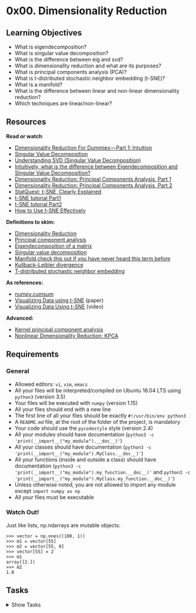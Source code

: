 # 0x00. Dimensionality Reduction

## Learning Objectives

*   What is eigendecomposition?
*   What is singular value decomposition?
*   What is the difference between eig and svd?
*   What is dimensionality reduction and what are its purposes?
*   What is principal components analysis (PCA)?
*   What is t-distributed stochastic neighbor embedding (t-SNE)?
*   What is a manifold?
*   What is the difference between linear and non-linear dimensionality reduction?
*   Which techniques are linear/non-linear?

## Resources

**Read or watch**:

- [Dimensionality Reduction For Dummies — Part 1: Intuition](https://towardsdatascience.com/https-medium-com-abdullatif-h-dimensionality-reduction-for-dummies-part-1-a8c9ec7b7e79)
- [Singular Value Decomposition](https://www.youtube.com/watch?v=P5mlg91as1c&ab_channel=ArtificialIntelligence-AllinOne)
- [Understanding SVD (Singular Value Decomposition)](https://towardsdatascience.com/svd-8c2f72e264f)
- [Intuitively, what is the difference between Eigendecomposition and Singular Value Decomposition?](https://math.stackexchange.com/questions/320220/intuitively-what-is-the-difference-between-eigendecomposition-and-singular-valu)
- [Dimensionality Reduction: Principal Components Analysis, Part 1](https://www.youtube.com/watch?v=ZqXnPcyIAL8&ab_channel=Data4Bio)
- [Dimensionality Reduction: Principal Components Analysis, Part 2](https://www.youtube.com/watch?v=NUn6WeFM5cM&ab_channel=Data4Bio)
- [StatQuest: t-SNE, Clearly Explained](https://www.youtube.com/watch?v=NEaUSP4YerM&ab_channel=StatQuestwithJoshStarmer)
- [t-SNE tutorial Part1](https://www.youtube.com/watch?v=ohQXphVSEQM&ab_channel=DivyKangeyan)
- [t-SNE tutorial Part2](https://www.youtube.com/watch?v=W-9L6v_rFIE&ab_channel=DivyKangeyan)
- [How to Use t-SNE Effectively](https://distill.pub/2016/misread-tsne/)

**Definitions to skim:**

- [Dimensionality Reduction](https://en.wikipedia.org/wiki/Dimensionality_reduction)
- [Principal component analysis](https://en.wikipedia.org/wiki/Principal_component_analysis)
- [Eigendecomposition of a matrix](https://en.wikipedia.org/wiki/Eigendecomposition_of_a_matrix)
- [Singular value decomposition](https://en.wikipedia.org/wiki/Singular_value_decomposition)
- [Manifold check this out if you have never heard this term before](https://en.wikipedia.org/wiki/Manifold)
- [Kullback–Leibler divergence](https://en.wikipedia.org/wiki/Relative_entropy)
- [T-distributed stochastic neighbor embedding](https://en.wikipedia.org/wiki/T-distributed_stochastic_neighbor_embedding)

**As references:**

- [numpy.cumsum](https://docs.scipy.org/doc/numpy-1.13.0/reference/generated/numpy.cumsum.html)
- [Visualizing Data using t-SNE](https://www.jmlr.org/papers/volume9/vandermaaten08a/vandermaaten08a.pdf) (paper)
- [Visualizing Data Using t-SNE](https://www.youtube.com/watch?v=RJVL80Gg3lA&ab_channel=GoogleTechTalks) (video)

**Advanced:**

- [Kernel principal component analysis](https://en.wikipedia.org/wiki/Kernel_principal_component_analysis)
- [Nonlinear Dimensionality Reduction: KPCA](https://www.youtube.com/watch?v=HbDHohXPLnU&ab_channel=caltech)


## Requirements

### General

*   Allowed editors: `vi`, `vim`, `emacs`
*   All your files will be interpreted/compiled on Ubuntu 16.04 LTS using `python3` (version 3.5)
*   Your files will be executed with `numpy` (version 1.15)
*   All your files should end with a new line
*   The first line of all your files should be exactly `#!/usr/bin/env python3`
*   A `README.md` file, at the root of the folder of the project, is mandatory
*   Your code should use the `pycodestyle` style (version 2.4)
*   All your modules should have documentation (`python3 -c 'print(__import__("my_module").__doc__)'`)
*   All your classes should have documentation (`python3 -c 'print(__import__("my_module").MyClass.__doc__)'`)
*   All your functions (inside and outside a class) should have documentation (`python3 -c 'print(__import__("my_module").my_function.__doc__)'` and `python3 -c 'print(__import__("my_module").MyClass.my_function.__doc__)'`)
*   Unless otherwise noted, you are not allowed to import any module except `import numpy as np`
*   All your files must be executable


### Watch Out!
Just like lists, np.ndarrays are mutable objects:

```
>>> vector = np.ones((100, 1))
>>> m1 = vector[55]
>>> m2 = vector[55, 0]
>>> vector[55] = 2
>>> m1
array([2.])
>>> m2
1.0
```

## Tasks

<details>
<summary>Show Tasks</summary>


#### 0\. PCA 

Write a function `def pca(X, var=0.95):` that performs PCA on a dataset:

*   `X` is a `numpy.ndarray` of shape `(n, d)` where:
    *   `n` is the number of data points
    *   `d` is the number of dimensions in each point
    *   all dimensions have a mean of 0 across all data points
*   `var` is the fraction of the variance that the PCA transformation should maintain
*   Returns: the weights matrix, `W`, that maintains `var` fraction of `X`‘s original variance
*   `W` is a `numpy.ndarray` of shape `(d, nd)` where `nd` is the new dimensionality of the transformed `X`


```   
    alexa@ubuntu-xenial:0x00-dimensionality_reduction$ ./0-main.py 
    [[-16.71379391   3.25277063  -3.21956297]
     [ 16.22654311  -0.7283969   -0.88325252]
     [ 15.05945199   3.81948929  -1.97153621]
     [ -7.69814111   5.49561088  -4.34581561]
     [ 14.25075197   1.37060228  -4.04817187]
     [-16.66888233  -3.77067823   2.6264981 ]
     [  6.71765183   0.18115089  -1.91719288]
     [ 10.20004065  -0.84380128   0.44754302]
     [-16.93427229   1.72241573   0.9006236 ]
     [-12.4100987    0.75431367  -0.36518129]
     [-16.40464248   1.98431953   0.34907508]
     [ -6.69439671   1.30624703  -2.77438892]
     [ 10.84363895   4.99826372  -1.36502623]
     [-17.2656016    7.29822621   0.63226953]
     [  5.32413372  -0.54822516  -0.79075935]
     [ -5.63240657   1.50278876  -0.27590797]
     [ -7.63440366   7.72788006  -2.58344477]
     [  4.3348786   -2.14969035   0.61262033]
     [ -3.95417052   4.22254889  -0.14601319]
     [ -6.59947069  -1.00867621   2.29551761]
     [ -0.78942283  -4.15454151   5.87117533]
     [ 13.62292856   0.40038586  -1.36043631]
     [  0.03536684  -5.85950737  -1.86196569]
     [-11.1841298    5.20313078   2.37753549]
     [  9.62095425  -1.17179699  -4.97535412]
     [  3.85296648   3.55808      3.65166717]
     [  6.57934417   4.87503426   0.30243418]
     [-16.17025935   1.49358788   1.0663259 ]
     [ -4.33639793   1.26186205  -2.99149191]
     [ -1.52947063  -0.39342225  -2.96475006]
     [  9.80619496   6.65483286   0.07714817]
     [ -2.45893463  -4.89091813  -0.6918453 ]
     [  9.56282904  -1.8002211    2.06720323]
     [  1.70293073   7.68378254   5.03581954]
     [  9.58030378  -6.97453776   0.64558546]
     [ -3.41279182 -10.07660784  -0.39277019]
     [ -2.74983634  -6.25461193  -2.65038235]
     [  4.54987003   1.28692201  -2.40001675]
     [ -1.81149682   5.16735962   1.4245976 ]
     [ 13.97823555  -4.39187437   0.57600155]
     [ 17.39107161   3.26808567   2.50429006]
     [ -1.25835112  -6.60720376   3.24220508]
     [  1.06405562  -1.25980089   4.06401644]
     [ -3.44578711  -5.21002054  -4.20836152]
     [-21.1181523   -3.72353504   1.6564066 ]
     [ -6.56723647  -4.31268383   1.22783639]
     [ 11.77670231   0.67338386   2.94885044]
     [ -7.89417224  -9.82300322  -1.69743681]
     [ 15.87543091   0.3804009    3.67627751]
     [  7.38044431  -1.58972122   0.60154138]]
    2.306623725743524e-29
    alexa@ubuntu-xenial:0x00-dimensionality_reduction$
```
**Repo:**

*   GitHub repository: `holbertonschool-machine_learning`
*   Directory: `unsupervised_learning/0x00-dimensionality_reduction`
*   File: [`0-pca.py`](0-pca.py)

#### 1\. PCA v2 

Write a function `def pca(X, ndim):` that performs PCA on a dataset:

*   `X` is a `numpy.ndarray` of shape `(n, d)` where:
    *   `n` is the number of data points
    *   `d` is the number of dimensions in each point
*   `ndim` is the new dimensionality of the transformed `X`
*   Returns: `T`, a `numpy.ndarray` of shape `(n, ndim)` containing the transformed version of `X`

    alexa@ubuntu-xenial:0x00-dimensionality_reduction$ cat 1-main.py 
```    
    alexa@ubuntu-xenial:0x00-dimensionality_reduction$ ./1-main.py 
    X: (2500, 784)
    [[1\. 1\. 1\. ... 1\. 1\. 1.]
     [1\. 1\. 1\. ... 1\. 1\. 1.]
     [1\. 1\. 1\. ... 1\. 1\. 1.]
     ...
     [1\. 1\. 1\. ... 1\. 1\. 1.]
     [1\. 1\. 1\. ... 1\. 1\. 1.]
     [1\. 1\. 1\. ... 1\. 1\. 1.]]
    T: (2500, 50)
    [[-0.61344587  1.37452188 -1.41781926 ...  0.42685217 -0.02276617
      -0.1076424 ]
     [-5.00379081  1.94540396  1.49147124 ... -0.26249077  0.4134049
       1.15489853]
     [-0.31463237 -2.11658407  0.36608266 ...  0.71665401  0.18946283
      -0.32878802]
     ...
     [ 3.52302175  4.1962009  -0.52129062 ...  0.24412645 -0.02189273
      -0.19223197]
     [-0.81387035 -2.43970416  0.33244717 ...  0.55367626  0.64632309
      -0.42547833]
     [-2.25717018  3.67177791  2.83905021 ...  0.35014766  0.01807652
      -0.31548087]]
    alexa@ubuntu-xenial:0x00-dimensionality_reduction$
```
**Repo:**

*   GitHub repository: `holbertonschool-machine_learning`
*   Directory: `unsupervised_learning/0x00-dimensionality_reduction`
*   File: [`1-pca.py`](1-pca.py)





#### 2\. Initialize t-SNE 

Write a function `def P_init(X, perplexity):` that initializes all variables required to calculate the P affinities in t-SNE:

*   `X` is a `numpy.ndarray` of shape `(n, d)` containing the dataset to be transformed by t-SNE
    *   `n` is the number of data points
    *   `d` is the number of dimensions in each point
*   `perplexity` is the perplexity that all Gaussian distributions should have
*   Returns: `(D, P, betas, H)`
    *   `D`: a `numpy.ndarray` of shape `(n, n)` that calculates the pairwise distance between two data points
    *   `P`: a `numpy.ndarray` of shape `(n, n)` initialized to all `0`‘s that will contain the P affinities
    *   `betas`: a `numpy.ndarray` of shape `(n, 1)` initialized to all `1`’s that will contain all of the `beta` values
        *   ![](https://latex.codecogs.com/gif.latex?\beta_{i}&space;=&space;\frac{1}{2{\sigma_{i}}^{2}&space;} "\beta_{i} = \frac{1}{2{\sigma_{i}}^{2} }")
    *   `H` is the Shannon entropy for `perplexity` perplexity

```
    alexa@ubuntu-xenial:0x00-dimensionality_reduction$ ./2-main.py 
    X: (2500, 50)
    [[-0.61344587  1.37452188 -1.41781926 ...  0.42685217 -0.02276617
      -0.1076424 ]
     [-5.00379081  1.94540396  1.49147124 ... -0.26249077  0.4134049
       1.15489853]
     [-0.31463237 -2.11658407  0.36608266 ...  0.71665401  0.18946283
      -0.32878802]
     ...
     [ 3.52302175  4.1962009  -0.52129062 ...  0.24412645 -0.02189273
      -0.19223197]
     [-0.81387035 -2.43970416  0.33244717 ...  0.55367626  0.64632309
      -0.42547833]
     [-2.25717018  3.67177791  2.83905021 ...  0.35014766  0.01807652
      -0.31548087]]
    D: (2500, 2500)
    [[ 2.84217094e-14  1.07877842e+02  1.60077565e+02 ...  1.29616280e+02
       1.27614971e+02  1.21674503e+02]
     [ 1.07877842e+02 -2.84217094e-14  1.70966269e+02 ...  1.42576625e+02
       1.47691617e+02  1.16644621e+02]
     [ 1.60077565e+02  1.70966269e+02  2.84217094e-14 ...  1.38659027e+02
       1.10260229e+02  1.15886305e+02]
     ...
     [ 1.29616280e+02  1.42576625e+02  1.38659027e+02 ...  1.42108547e-14
       1.56117514e+02  1.09988643e+02]
     [ 1.27614971e+02  1.47691617e+02  1.10260229e+02 ...  1.56117514e+02
       2.84217094e-14  1.14083963e+02]
     [ 1.21674503e+02  1.16644621e+02  1.15886305e+02 ...  1.09988643e+02
       1.14083963e+02  0.00000000e+00]]
    P: (2500, 2500)
    [[0\. 0\. 0\. ... 0\. 0\. 0.]
     [0\. 0\. 0\. ... 0\. 0\. 0.]
     [0\. 0\. 0\. ... 0\. 0\. 0.]
     ...
     [0\. 0\. 0\. ... 0\. 0\. 0.]
     [0\. 0\. 0\. ... 0\. 0\. 0.]
     [0\. 0\. 0\. ... 0\. 0\. 0.]]
    betas: (2500, 1)
    [[1.]
     [1.]
     [1.]
     ...
     [1.]
     [1.]
     [1.]]
    H: 4.906890595608519
    alexa@ubuntu-xenial:0x00-dimensionality_reduction$
```
**Repo:**

*   GitHub repository: `holbertonschool-machine_learning`
*   Directory: `unsupervised_learning/0x00-dimensionality_reduction`
*   File: [`2-P_init.py`](2-P_init.py)

#### 3\. Entropy 

Write a function `def HP(Di, beta):` that calculates the Shannon entropy and P affinities relative to a data point:

*   `Di` is a `numpy.ndarray` of shape `(n - 1,)` containing the pariwise distances between a data point and all other points except itself
    *   `n` is the number of data points
*   `beta` is the beta value for the Gaussian distribution
*   Returns: `(Hi, Pi)`
    *   `Hi`: the Shannon entropy of the points
    *   `Pi`: a `numpy.ndarray` of shape `(n - 1,)` containing the P affinities of the points

```    
    alexa@ubuntu-xenial:0x00-dimensionality_reduction$ ./3-main.py 
    0.05743609363617145
    [0.00000000e+00 3.74413188e-35 8.00385528e-58 ... 1.35664798e-44
     1.00374765e-43 3.81537517e-41]
    alexa@ubuntu-xenial:0x00-dimensionality_reduction$ 
```
**Repo:**

*   GitHub repository: `holbertonschool-machine_learning`
*   Directory: `unsupervised_learning/0x00-dimensionality_reduction`
*   File: [`3-entropy.py`](3-entropy.py)


#### 4\. P affinities 

Write a function `def P_affinities(X, tol=1e-5, perplexity=30.0):` that calculates the symmetric P affinities of a data set:

*   `X` is a `numpy.ndarray` of shape `(n, d)` containing the dataset to be transformed by t-SNE
    *   `n` is the number of data points
    *   `d` is the number of dimensions in each point
*   `perplexity` is the perplexity that all Gaussian distributions should have
*   `tol` is the maximum tolerance allowed (inclusive) for the difference in Shannon entropy from `perplexity` for all Gaussian distributions
*   You should use `P_init = __import__('2-P_init').P_init` and `HP = __import__('3-entropy').HP`
*   Returns: `P`, a `numpy.ndarray` of shape `(n, n)` containing the symmetric P affinities

_Hint: For this task, you will need to perform a binary search on each distribution to find the correct value of `beta` that will give a Shannon Entropy within the tolerance (Think about why we analyze the Shannon entropy instead of perplexity). Since beta can be in the range `(0, inf)`, you will have to do a binary search with the `high` and `low` set to `None`. If in your search, you are supposed to increase/decrease `beta` to `high`/`low` but they are still set to `None`, you should double/half the value of `beta` instead._

```    
    alexa@ubuntu-xenial:0x00-dimensionality_reduction$ ./4-main.py 
    P: (2500, 2500)
    [[0.00000000e+00 7.40714907e-10 9.79862968e-13 ... 2.37913671e-11
      1.22844912e-10 1.75011944e-10]
     [7.40714907e-10 0.00000000e+00 1.68735728e-13 ... 2.11150140e-12
      1.05003596e-11 2.42913116e-10]
     [9.79862968e-13 1.68735728e-13 0.00000000e+00 ... 2.41827214e-11
      3.33128330e-09 1.25696380e-09]
     ...
     [2.37913671e-11 2.11150140e-12 2.41827214e-11 ... 0.00000000e+00
      3.62850172e-12 4.11671350e-10]
     [1.22844912e-10 1.05003596e-11 3.33128330e-09 ... 3.62850172e-12
      0.00000000e+00 6.70800054e-10]
     [1.75011944e-10 2.42913116e-10 1.25696380e-09 ... 4.11671350e-10
      6.70800054e-10 0.00000000e+00]]
    1.0000000000000009
    alexa@ubuntu-xenial:0x00-dimensionality_reduction$
```
**Repo:**

*   GitHub repository: `holbertonschool-machine_learning`
*   Directory: `unsupervised_learning/0x00-dimensionality_reduction`
*   File: [`4-P_affinities.py`](4-P_affinities.py)


#### 5\. Q affinities 

Write a function `def Q_affinities(Y):` that calculates the Q affinities:

*   `Y` is a `numpy.ndarray` of shape `(n, ndim)` containing the low dimensional transformation of `X`
    *   `n` is the number of points
    *   `ndim` is the new dimensional representation of `X`
*   Returns: `Q, num`
    *   `Q` is a `numpy.ndarray` of shape `(n, n)` containing the Q affinities
    *   `num` is a `numpy.ndarray` of shape `(n, n)` containing the numerator of the Q affinities

```    
    alexa@ubuntu-xenial:0x00-dimensionality_reduction$ ./5-main.py 
    num: (2500, 2500)
    [[0\.         0.1997991  0.34387413 ... 0.08229525 0.43197616 0.29803545]
     [0.1997991  0\.         0.08232739 ... 0.0780192  0.36043254 0.20418429]
     [0.34387413 0.08232739 0\.         ... 0.07484357 0.16975081 0.17792688]
     ...
     [0.08229525 0.0780192  0.07484357 ... 0\.         0.13737822 0.22790422]
     [0.43197616 0.36043254 0.16975081 ... 0.13737822 0\.         0.65251175]
     [0.29803545 0.20418429 0.17792688 ... 0.22790422 0.65251175 0\.        ]]
    2113140.980877581
    Q: (2500, 2500)
    [[0.00000000e+00 9.45507652e-08 1.62731275e-07 ... 3.89445137e-08
      2.04423728e-07 1.41039074e-07]
     [9.45507652e-08 0.00000000e+00 3.89597234e-08 ... 3.69209645e-08
      1.70567198e-07 9.66259681e-08]
     [1.62731275e-07 3.89597234e-08 0.00000000e+00 ... 3.54181605e-08
      8.03310395e-08 8.42001935e-08]
     ...
     [3.89445137e-08 3.69209645e-08 3.54181605e-08 ... 0.00000000e+00
      6.50113847e-08 1.07850932e-07]
     [2.04423728e-07 1.70567198e-07 8.03310395e-08 ... 6.50113847e-08
      0.00000000e+00 3.08787608e-07]
     [1.41039074e-07 9.66259681e-08 8.42001935e-08 ... 1.07850932e-07
      3.08787608e-07 0.00000000e+00]]
    1.0000000000000004
    alexa@ubuntu-xenial:0x00-dimensionality_reduction$
```
**Repo:**

*   GitHub repository: `holbertonschool-machine_learning`
*   Directory: `unsupervised_learning/0x00-dimensionality_reduction`
*   File: [`5-Q_affinities.py`](5-Q_affinities.py)


#### 6\. Gradients 

Write a function `def grads(Y, P):` that calculates the gradients of Y:

*   `Y` is a `numpy.ndarray` of shape `(n, ndim)` containing the low dimensional transformation of `X`
*   `P` is a `numpy.ndarray` of shape `(n, n)` containing the P affinities of `X`
*   Returns: `(dY, Q)`
    *   `dY` is a `numpy.ndarray` of shape `(n, ndim)` containing the gradients of `Y`
    *   `Q` is a `numpy.ndarray` of shape `(n, n)` containing the Q affinities of `Y`
*   You may use `Q_affinities = __import__('5-Q_affinities').Q_affinities`

```    
    alexa@ubuntu-xenial:0x00-dimensionality_reduction$ ./6-main.py 
    dY: (2500, 2)
    [[ 1.28824814e-05  1.55400363e-05]
     [ 3.21435525e-05  4.35358938e-05]
     [-1.02947106e-05  3.53998421e-07]
     ...
     [-2.27447049e-05 -3.05191863e-06]
     [ 9.69379032e-06  1.00659610e-06]
     [ 5.75113416e-05  7.65517123e-09]]
    Q: (2500, 2500)
    [[0.00000000e+00 9.45507652e-08 1.62731275e-07 ... 3.89445137e-08
      2.04423728e-07 1.41039074e-07]
     [9.45507652e-08 0.00000000e+00 3.89597234e-08 ... 3.69209645e-08
      1.70567198e-07 9.66259681e-08]
     [1.62731275e-07 3.89597234e-08 0.00000000e+00 ... 3.54181605e-08
      8.03310395e-08 8.42001935e-08]
     ...
     [3.89445137e-08 3.69209645e-08 3.54181605e-08 ... 0.00000000e+00
      6.50113847e-08 1.07850932e-07]
     [2.04423728e-07 1.70567198e-07 8.03310395e-08 ... 6.50113847e-08
      0.00000000e+00 3.08787608e-07]
     [1.41039074e-07 9.66259681e-08 8.42001935e-08 ... 1.07850932e-07
      3.08787608e-07 0.00000000e+00]]
    1.0000000000000004
    alexa@ubuntu-xenial:0x00-dimensionality_reduction$ 
```
**Repo:**

*   GitHub repository: `holbertonschool-machine_learning`
*   Directory: `unsupervised_learning/0x00-dimensionality_reduction`
*   File: [`6-grads.py`](6-grads.py)

#### 7\. Cost 

Write a function `def cost(P, Q):` that calculates the cost of the t-SNE transformation:

*   `P` is a `numpy.ndarray` of shape `(n, n)` containing the P affinities
*   `Q` is a `numpy.ndarray` of shape `(n, n)` containing the Q affinities
*   Returns: `C`, the cost of the transformation

_Hint: Watch out for division by `0` errors! Take the minimum of all values, and almost `0` (ex. `1e-12`)_

```    
    alexa@ubuntu-xenial:0x00-dimensionality_reduction$ ./7-main.py 
    4.531113944164374
    alexa@ubuntu-xenial:0x00-dimensionality_reduction$
```
**Repo:**

*   GitHub repository: `holbertonschool-machine_learning`
*   Directory: `unsupervised_learning/0x00-dimensionality_reduction`
*   File: [`7-cost.py`](7-cost.py)

#### 8\. t-SNE 

Write a function `def tsne(X, ndims=2, idims=50, perplexity=30.0, iterations=1000, lr=500):` that performs a t-SNE transformation:

*   `X` is a `numpy.ndarray` of shape `(n, d)` containing the dataset to be transformed by t-SNE
    *   `n` is the number of data points
    *   `d` is the number of dimensions in each point
*   `ndims` is the new dimensional representation of `X`
*   `idims` is the intermediate dimensional representation of `X` after PCA
*   `perplexity` is the perplexity
*   `iterations` is the number of iterations
*   `lr` is the learning rate
*   Every 100 iterations, not including 0, print `Cost at iteration {iteration}: {cost}`
    *   `{iteration}` is the number of times Y has been updated and `{cost}` is the corresponding cost
*   Returns: `Y`, a `numpy.ndarray` of shape `(n, ndim)` containing the optimized low dimensional transformation of `X`
*   You should use:
    *   `pca = __import__('1-pca').pca`
    *   `P_affinities = __import__('4-P_affinities').P_affinities`
    *   `grads = __import__('6-grads').grads`
    *   `cost = __import__('7-cost').cost`
*   For the first 100 iterations, perform early exaggeration with an exaggeration of 4
*   `a(t)` = 0.5 for the first 20 iterations and 0.8 thereafter

_Be careful of off-by-one errors!_

```   
    alexa@ubuntu-xenial:0x00-dimensionality_reduction$ ./8-main.py 
    Cost at iteration 100: 15.132745380504453
    Cost at iteration 200: 1.4499349051185875
    Cost at iteration 300: 1.299196107400927
    Cost at iteration 400: 1.225553022181153
    Cost at iteration 500: 1.1797532644514792
    Cost at iteration 600: 1.147630679133037
    Cost at iteration 700: 1.1235015025736461
    Cost at iteration 800: 1.1044968276172742
    Cost at iteration 900: 1.0890468673949136
    Cost at iteration 1000: 1.0762018736143135
    Cost at iteration 1100: 1.0652921250043608
    Cost at iteration 1200: 1.0558751316523143
    Cost at iteration 1300: 1.0476533388700722
    Cost at iteration 1400: 1.040398188071647
    Cost at iteration 1500: 1.0339353593266645
    Cost at iteration 1600: 1.028128752446572
    Cost at iteration 1700: 1.022888534479414
    Cost at iteration 1800: 1.018126557673678
    Cost at iteration 1900: 1.0137760713813615
    Cost at iteration 2000: 1.0097825451815519
    Cost at iteration 2000: 1.0097825451815519
    Cost at iteration 2100: 1.006100712557423
    Cost at iteration 2200: 1.0026950513450208
    Cost at iteration 2300: 0.999533533326889
    Cost at iteration 2400: 0.9965894332394137
    Cost at iteration 2500: 0.9938399255561283
    Cost at iteration 2600: 0.9912653473151111
    Cost at iteration 2700: 0.9888485527807178
    Cost at iteration 2800: 0.9865746432480411
    Cost at iteration 2900: 0.9844307720012043
    Cost at iteration 3000: 0.9824051809484148

    alexa@ubuntu-xenial:0x00-dimensionality_reduction$ ./pca.py 
```

**Repo:**

*   GitHub repository: `holbertonschool-machine_learning`
*   Directory: `unsupervised_learning/0x00-dimensionality_reduction`
*   File: [`8-tsne.py`](8-tsne.py)

</details>
